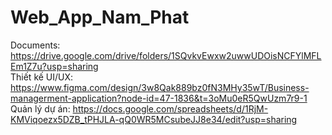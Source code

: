 # Web_App_Nam_Phat

Documents: https://drive.google.com/drive/folders/1SQvkvEwxw2uwwUDOisNCFYlMFLEm1Z7u?usp=sharing <br/>
Thiết kế UI/UX: https://www.figma.com/design/3w8Qak889bz0fN3MHy35wT/Business-managerment-application?node-id=47-1836&t=3oMu0eR5QwUzm7r9-1 <br/>
Quản lý dự án: https://docs.google.com/spreadsheets/d/1RjM-KMViqoezx5DZB_tPHJLA-qQ0WR5MCsubeJJ8e34/edit?usp=sharing
